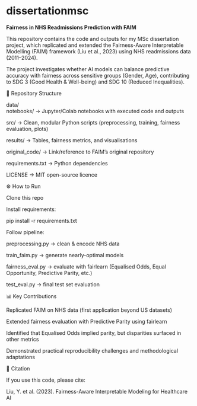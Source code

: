# dissertationmsc
**Fairness in NHS Readmissions Prediction with FAIM**

This repository contains the code and outputs for my MSc dissertation project, which replicated and extended the Fairness-Aware Interpretable Modelling (FAIM) framework (Liu et al., 2023) using NHS readmissions data (2011–2024).

The project investigates whether AI models can balance predictive accuracy with fairness across sensitive groups (Gender, Age), contributing to SDG 3 (Good Health & Well-being) and SDG 10 (Reduced Inequalities).

📂 Repository Structure

data/  
notebooks/ → Jupyter/Colab notebooks with executed code and outputs

src/ → Clean, modular Python scripts (preprocessing, training, fairness evaluation, plots)

results/ → Tables, fairness metrics, and visualisations

original_code/ → Link/reference to FAIM’s original repository

requirements.txt → Python dependencies

LICENSE → MIT open-source licence


⚙️ How to Run

Clone this repo

Install requirements:

pip install -r requirements.txt

Follow pipeline:

preprocessing.py → clean & encode NHS data

train_faim.py → generate nearly-optimal models

fairness_eval.py → evaluate with fairlearn (Equalised Odds, Equal Opportunity, Predictive Parity, etc.)

test_eval.py → final test set evaluation


📊 Key Contributions

Replicated FAIM on NHS data (first application beyond US datasets)

Extended fairness evaluation with Predictive Parity using fairlearn

Identified that Equalised Odds implied parity, but disparities surfaced in other metrics

Demonstrated practical reproducibility challenges and methodological adaptations


📖 Citation

If you use this code, please cite:

Liu, Y. et al. (2023). Fairness-Aware Interpretable Modeling for Healthcare AI
